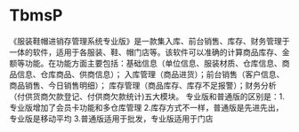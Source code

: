 # TbmsP
 《服装鞋帽进销存管理系统专业版》是一款集入库、前台销售、库存、财务管理于一体的软件，适用于各服装、鞋、帽门店等。该软件可以准确的计算商品库存、金额等功能。在功能方面主要包括：基础信息（单位信息、服装材质、仓库信息、商品信息、仓库商品、供商信息）； 入库管理（商品进货）；前台销售（客户信息、商品销售、今日销售明细）； 库存管理（商品库存、库存不足报警）；财务分析（付供货商欠款登记、付供商欠款统计)五大模块。  专业版和普通版的区别是：1.专业版增加了会员卡功能和多仓库管理                                     2.库存方式不一样，普通版是先进先出，专业版是移动平均                                     3.普通版适用于批发，专业版适用于门店
